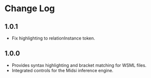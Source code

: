 # Change Log

## 1.0.1

- Fix highlighting to relationInstance token.

## 1.0.0

- Provides syntax highlighting and bracket matching for WSML files.
- Integrated controls for the Midsi inference engine.
